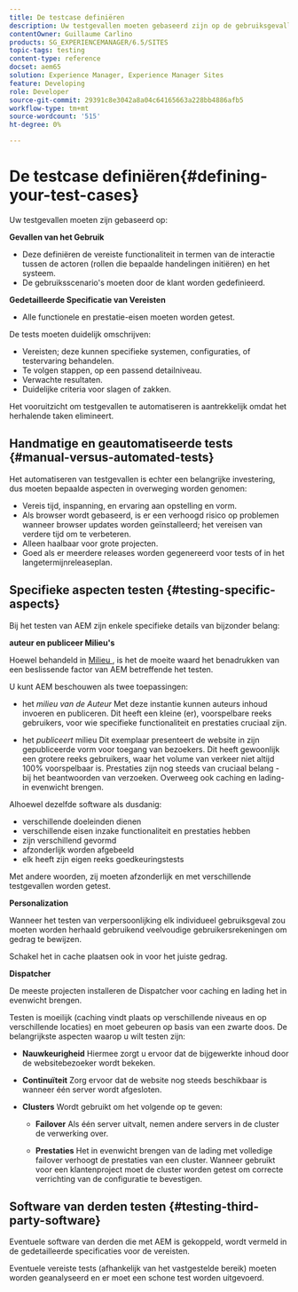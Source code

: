 ```yaml
---
title: De testcase definiëren
description: Uw testgevallen moeten gebaseerd zijn op de gebruiksgevallen en de gedetailleerde specificaties van de eisen
contentOwner: Guillaume Carlino
products: SG_EXPERIENCEMANAGER/6.5/SITES
topic-tags: testing
content-type: reference
docset: aem65
solution: Experience Manager, Experience Manager Sites
feature: Developing
role: Developer
source-git-commit: 29391c8e3042a8a04c64165663a228bb4886afb5
workflow-type: tm+mt
source-wordcount: '515'
ht-degree: 0%

---
```


# De testcase definiëren{#defining-your-test-cases}

Uw testgevallen moeten zijn gebaseerd op:

**Gevallen van het Gebruik**

* Deze definiëren de vereiste functionaliteit in termen van de interactie tussen de actoren (rollen die bepaalde handelingen initiëren) en het systeem.
* De gebruiksscenario&#39;s moeten door de klant worden gedefinieerd.

**Gedetailleerde Specificatie van Vereisten**

* Alle functionele en prestatie-eisen moeten worden getest.

De tests moeten duidelijk omschrijven:

* Vereisten; deze kunnen specifieke systemen, configuraties, of testervaring behandelen.
* Te volgen stappen, op een passend detailniveau.
* Verwachte resultaten.
* Duidelijke criteria voor slagen of zakken.

Het vooruitzicht om testgevallen te automatiseren is aantrekkelijk omdat het herhalende taken elimineert.

## Handmatige en geautomatiseerde tests {#manual-versus-automated-tests}

Het automatiseren van testgevallen is echter een belangrijke investering, dus moeten bepaalde aspecten in overweging worden genomen:

* Vereis tijd, inspanning, en ervaring aan opstelling en vorm.
* Als browser wordt gebaseerd, is er een verhoogd risico op problemen wanneer browser updates worden geïnstalleerd; het vereisen van verdere tijd om te verbeteren.
* Alleen haalbaar voor grote projecten.
* Goed als er meerdere releases worden gegenereerd voor tests of in het langetermijnreleaseplan.

## Specifieke aspecten testen {#testing-specific-aspects}

Bij het testen van AEM zijn enkele specifieke details van bijzonder belang:

**auteur en publiceer Milieu&#39;s**

Hoewel behandeld in [ Milieu ](/help/sites-developing/the-basics.md#environments), is het de moeite waard het benadrukken van een beslissende factor van AEM betreffende het testen.

U kunt AEM beschouwen als twee toepassingen:

* het *milieu van de Auteur*
Met deze instantie kunnen auteurs inhoud invoeren en publiceren.
Dit heeft een kleine (er), voorspelbare reeks gebruikers, voor wie specifieke functionaliteit en prestaties cruciaal zijn.

* het *publiceert* milieu
Dit exemplaar presenteert de website in zijn gepubliceerde vorm voor toegang van bezoekers.
Dit heeft gewoonlijk een grotere reeks gebruikers, waar het volume van verkeer niet altijd 100% voorspelbaar is. Prestaties zijn nog steeds van cruciaal belang - bij het beantwoorden van verzoeken. Overweeg ook caching en lading-in evenwicht brengen.

Alhoewel dezelfde software als dusdanig:

* verschillende doeleinden dienen
* verschillende eisen inzake functionaliteit en prestaties hebben
* zijn verschillend gevormd
* afzonderlijk worden afgebeeld
* elk heeft zijn eigen reeks goedkeuringstests

Met andere woorden, zij moeten afzonderlijk en met verschillende testgevallen worden getest.

**Personalization**

Wanneer het testen van verpersoonlijking elk individueel gebruiksgeval zou moeten worden herhaald gebruikend veelvoudige gebruikersrekeningen om gedrag te bewijzen.

Schakel het in cache plaatsen ook in voor het juiste gedrag.

**Dispatcher**

De meeste projecten installeren de Dispatcher voor caching en lading het in evenwicht brengen.

Testen is moeilijk (caching vindt plaats op verschillende niveaus en op verschillende locaties) en moet gebeuren op basis van een zwarte doos. De belangrijkste aspecten waarop u wilt testen zijn:

* **Nauwkeurigheid**
Hiermee zorgt u ervoor dat de bijgewerkte inhoud door de websitebezoeker wordt bekeken.

* **Continuïteit**
Zorg ervoor dat de website nog steeds beschikbaar is wanneer één server wordt afgesloten.

* **Clusters**
Wordt gebruikt om het volgende op te geven:

   * **Failover**
Als één server uitvalt, nemen andere servers in de cluster de verwerking over.

   * **Prestaties**
Het in evenwicht brengen van de lading met volledige failover verhoogt de prestaties van een cluster.
Wanneer gebruikt voor een klantenproject moet de cluster worden getest om correcte verrichting van de configuratie te bevestigen.

## Software van derden testen {#testing-third-party-software}

Eventuele software van derden die met AEM is gekoppeld, wordt vermeld in de gedetailleerde specificaties voor de vereisten.

Eventuele vereiste tests (afhankelijk van het vastgestelde bereik) moeten worden geanalyseerd en er moet een schone test worden uitgevoerd.
